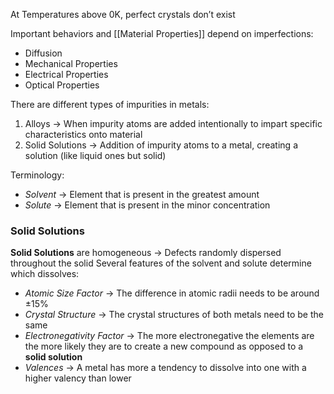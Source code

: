 At Temperatures above 0K, perfect crystals don’t exist

Important behaviors and [[Material Properties]] depend on imperfections:
- Diffusion
- Mechanical Properties
- Electrical Properties
- Optical Properties

There are different types of impurities in metals:
1. Alloys → When impurity atoms are added intentionally to impart specific characteristics onto material
2. Solid Solutions → Addition of impurity atoms to a metal, creating a solution (like liquid ones but solid)

Terminology:
- *Solvent* → Element that is present in the greatest amount
- *Solute* → Element that is present in the minor concentration

### Solid Solutions
**Solid Solutions** are homogeneous → Defects randomly dispersed throughout the solid
Several features of the solvent and solute determine which dissolves:
- *Atomic Size Factor* → The difference in atomic radii needs to be around $\pm 15$%
- *Crystal Structure* → The crystal structures of both metals need to be the same
- *Electronegativity Factor* → The more electronegative the elements are the more likely they are to create a new compound as opposed to a **solid solution**
- *Valences* → A metal has more a tendency to dissolve into one with a higher valency than lower


